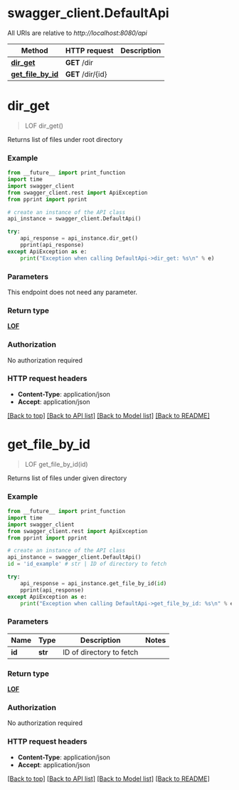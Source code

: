 # swagger_client.DefaultApi

All URIs are relative to *http://localhost:8080/api*

Method | HTTP request | Description
------------- | ------------- | -------------
[**dir_get**](DefaultApi.md#dir_get) | **GET** /dir | 
[**get_file_by_id**](DefaultApi.md#get_file_by_id) | **GET** /dir/{id} | 


# **dir_get**
> LOF dir_get()



Returns list of files under root directory

### Example
```python
from __future__ import print_function
import time
import swagger_client
from swagger_client.rest import ApiException
from pprint import pprint

# create an instance of the API class
api_instance = swagger_client.DefaultApi()

try:
    api_response = api_instance.dir_get()
    pprint(api_response)
except ApiException as e:
    print("Exception when calling DefaultApi->dir_get: %s\n" % e)
```

### Parameters
This endpoint does not need any parameter.

### Return type

[**LOF**](LOF.md)

### Authorization

No authorization required

### HTTP request headers

 - **Content-Type**: application/json
 - **Accept**: application/json

[[Back to top]](#) [[Back to API list]](../README.md#documentation-for-api-endpoints) [[Back to Model list]](../README.md#documentation-for-models) [[Back to README]](../README.md)

# **get_file_by_id**
> LOF get_file_by_id(id)



Returns list of files under given directory

### Example
```python
from __future__ import print_function
import time
import swagger_client
from swagger_client.rest import ApiException
from pprint import pprint

# create an instance of the API class
api_instance = swagger_client.DefaultApi()
id = 'id_example' # str | ID of directory to fetch

try:
    api_response = api_instance.get_file_by_id(id)
    pprint(api_response)
except ApiException as e:
    print("Exception when calling DefaultApi->get_file_by_id: %s\n" % e)
```

### Parameters

Name | Type | Description  | Notes
------------- | ------------- | ------------- | -------------
 **id** | **str**| ID of directory to fetch | 

### Return type

[**LOF**](LOF.md)

### Authorization

No authorization required

### HTTP request headers

 - **Content-Type**: application/json
 - **Accept**: application/json

[[Back to top]](#) [[Back to API list]](../README.md#documentation-for-api-endpoints) [[Back to Model list]](../README.md#documentation-for-models) [[Back to README]](../README.md)

